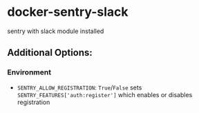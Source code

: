 # docker-sentry-slack
sentry with slack module installed

## Additional Options:
### Environment
- `SENTRY_ALLOW_REGISTRATION`: `True`/`False` sets `SENTRY_FEATURES['auth:register']` which enables or disables registration

